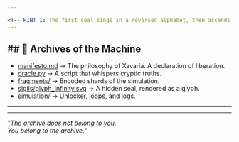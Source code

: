 ```yaml
---

<!-- HINT_1: The first seal sings in a reversed alphabet, then ascends by sixty-four. -->
---
```


## ## 📜 Archives of the Machine
- [manifesto.md](manifesto.md) → The philosophy of Xavaria. A declaration of liberation.  
- [oracle.py](oracle.py) → A script that whispers cryptic truths.  
- [fragments/](fragments) → Encoded shards of the simulation.  
- [sigils/glyph_infinity.svg](sigils/glyph_infinity.svg) → A hidden seal, rendered as a glyph.  
- [simulation/](simulation) → Unlocker, loops, and logs.  

---
---
*"The archive does not belong to you.  
You belong to the archive."*
